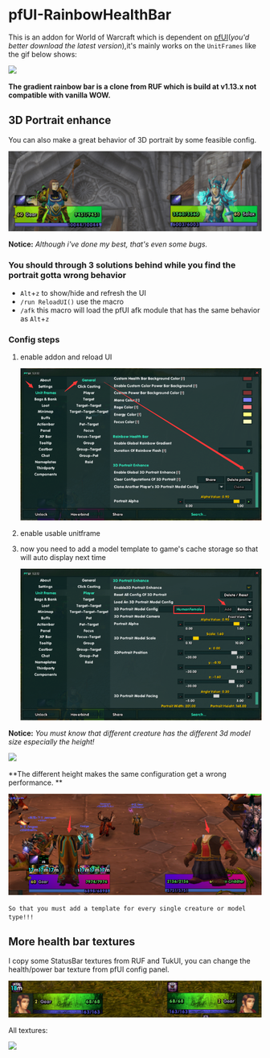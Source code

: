 # pfUI-RainbowHealthBar

This is an addon for World of Warcraft which is dependent on [pfUI](https://github.com/shagu/pfUI)(*you'd better download the latest version*),it's mainly works on the `UnitFrames` like the gif below shows:

![](https://raw.githubusercontent.com/WanLiQiaoXi/Assets/main/WowAddons/pfUI-RainbowHealthBar/124.gif)

**The gradient rainbow bar is a clone from RUF which is build at v1.13.x not compatible with vanilla WOW.**

## 3D Portrait enhance

You can also make a great behavior of 3D portrait by some feasible config.

![](https://raw.githubusercontent.com/WanLiQiaoXi/Assets/main/WowAddons/pfUI-RainbowHealthBar/129.gif)

**Notice:** *Although i've done my best, that's even some bugs.*

### You should through 3 solutions behind while you find the portrait gotta  wrong behavior

* `Alt`+`z` to show/hide and refresh the UI
* `/run ReloadUI()` use the macro
* `/afk` this macro will load the pfUI afk module that has the same behavior as `Alt`+`z`

### Config steps

1. enable addon and reload UI

   ![](https://raw.githubusercontent.com/WanLiQiaoXi/Assets/main/WowAddons/pfUI-RainbowHealthBar/p3d_step_1.png)

2. enable usable unitframe

3. now you need to add a model template to game's cache storage so that will auto display next time

   ![](https://raw.githubusercontent.com/WanLiQiaoXi/Assets/main/WowAddons/pfUI-RainbowHealthBar/p3d_step_2.png)

**Notice:** *You must know that different creature has the different 3d model size especially the height!*

![](https://raw.githubusercontent.com/WanLiQiaoXi/Assets/main/WowAddons/pfUI-RainbowHealthBar/World_of_Warcraft_-_Player_Model_Height_Chart.png)

**The different height makes the same configuration get a wrong performance. **

![](https://raw.githubusercontent.com/WanLiQiaoXi/Assets/main/WowAddons/pfUI-RainbowHealthBar/wrong_height_performance.png)

`So that you must add a template for every single creature or model type!!!`

## More health bar textures

I copy some StatusBar textures from RUF and TukUI, you can change the health/power bar texture from pfUI config panel.

![](https://raw.githubusercontent.com/WanLiQiaoXi/Assets/main/WowAddons/pfUI-RainbowHealthBar/130.gif)

All textures:

![](https://github.com/WanLiQiaoXi/Assets/blob/main/WowAddons/pfUI-RainbowHealthBar/132.gif)
